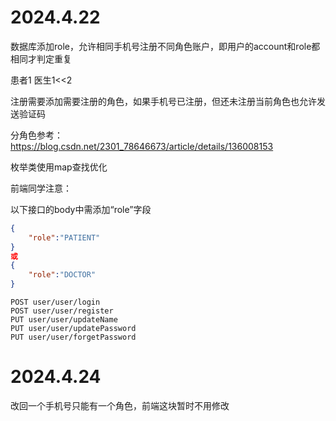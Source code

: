# 2024.4.22

数据库添加role，允许相同手机号注册不同角色账户，即用户的account和role都相同才判定重复

患者1 医生1<<2

注册需要添加需要注册的角色，如果手机号已注册，但还未注册当前角色也允许发送验证码

分角色参考：https://blog.csdn.net/2301_78646673/article/details/136008153

枚举类使用map查找优化



前端同学注意：

以下接口的body中需添加“role”字段

```json
{
    "role":"PATIENT"
}
或
{
    "role":"DOCTOR"
}
```



```
POST user/user/login
POST user/user/register
PUT user/user/updateName
PUT user/user/updatePassword
PUT user/user/forgetPassword
```

# 2024.4.24

改回一个手机号只能有一个角色，前端这块暂时不用修改
